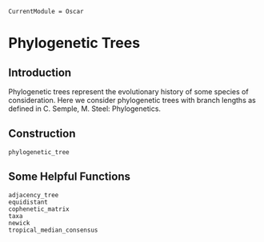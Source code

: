 ```@meta
CurrentModule = Oscar
```

# Phylogenetic Trees

## Introduction

Phylogenetic trees represent the evolutionary history of some species of consideration.
Here we consider phylogenetic trees with branch lengths as defined in C. Semple, M. Steel: Phylogenetics.

## Construction

```@docs
phylogenetic_tree
```

## Some Helpful Functions

```@docs
adjacency_tree
equidistant
cophenetic_matrix
taxa
newick
tropical_median_consensus
```
